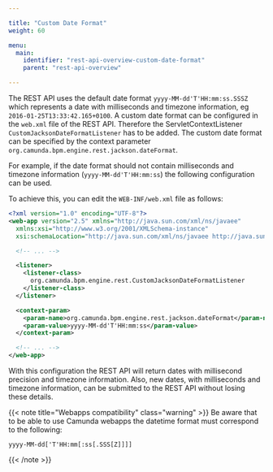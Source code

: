 ```yaml
---

title: "Custom Date Format"
weight: 60

menu:
  main:
    identifier: "rest-api-overview-custom-date-format"
    parent: "rest-api-overview"

---
```


The REST API uses the default date format `yyyy-MM-dd'T'HH:mm:ss.SSSZ` which
represents a date with milliseconds and timezone information, eg
`2016-01-25T13:33:42.165+0100`. A custom date format can be configured in the `web.xml`
file of the REST API. Therefore the ServletContextListener
`CustomJacksonDateFormatListener` has to be added. The custom date format
can be specified by the context parameter
`org.camunda.bpm.engine.rest.jackson.dateFormat`.

For example, if the date format should not contain milliseconds and timezone
information (`yyyy-MM-dd'T'HH:mm:ss`) the following configuration can be
used.

To achieve this, you can edit the `WEB-INF/web.xml` file as follows:

```xml
<?xml version="1.0" encoding="UTF-8"?>
<web-app version="2.5" xmlns="http://java.sun.com/xml/ns/javaee"
  xmlns:xsi="http://www.w3.org/2001/XMLSchema-instance"
  xsi:schemaLocation="http://java.sun.com/xml/ns/javaee http://java.sun.com/xml/ns/javaee/web-app_2_5.xsd">

  <!-- ... -->

  <listener>
    <listener-class>
      org.camunda.bpm.engine.rest.CustomJacksonDateFormatListener
    </listener-class>
  </listener>

  <context-param>
    <param-name>org.camunda.bpm.engine.rest.jackson.dateFormat</param-name>
    <param-value>yyyy-MM-dd'T'HH:mm:ss</param-value>
  </context-param>

  <!-- ... -->
</web-app>
```

With this configuration the REST API will return dates with millisecond
precision and timezone information. Also, new dates, with milliseconds and timezone information, 
can be submitted to the REST API without losing these details.

{{< note title="Webapps compatibility" class="warning" >}}
Be aware that to be able to use Camunda webapps the datetime format must correspond to the following:

`yyyy-MM-dd['T'HH:mm[:ss[.SSS[Z]]]]`

{{< /note >}}
